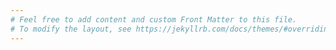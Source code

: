 ```yaml
---
# Feel free to add content and custom Front Matter to this file.
# To modify the layout, see https://jekyllrb.com/docs/themes/#overriding-theme-defaults
---
```

